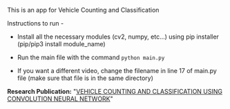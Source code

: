 This is an app for Vehicle Counting and Classification


Instructions to run - 

* Install all the necessary modules (cv2, numpy, etc...) using pip installer 
    (pip/pip3 install module_name)

* Run the main file with the command ```python main.py```

* If you want a different video, change the filename in line 17 of main.py file (make sure that file is in the same directory)

**Research Publication:** "[VEHICLE COUNTING AND CLASSIFICATION USING CONVOLUTION NEURAL NETWORK](https://www.irjmets.com/paperdetail.php?paperId=7ddfd2fde327b16b74d97692f9919047&title=VEHICLE+COUNTING+AND+CLASSIFICATION+USINGCONVOLUTION+NEURAL+NETWORK&authpr=Sandesh+S+Hegde)"
